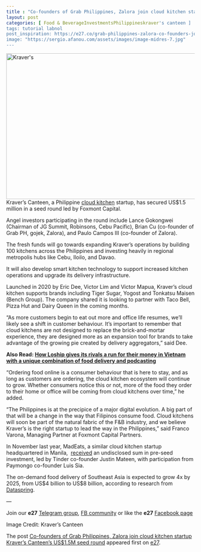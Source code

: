 ```yaml
---
title : "Co-founders of Grab Philippines, Zalora join cloud kitchen startup Kraver’s Canteen’s US$1.5M seed round"
layout: post
categories: [ Food & BeverageInvestmentsPhilippineskraver's canteen ]
tags: tutorial labnol
post_inspiration: https://e27.co/grab-philippines-zalora-co-founders-join-kravers-canteens-us1-5m-seed-round-to-grow-its-cloud-kitchen-biz-20210415/
image: "https://sergio.afanou.com/assets/images/image-midres-7.jpg"
---
```


<p><img loading="lazy" class="aligncenter size-full wp-image-414414" src="https://e27.co/wp-content/uploads/2021/04/newsbytes.jpg" alt="Kraver's" width="659" height="390" /><br />
Kraver&#8217;s Canteen, a Philippine <a rel="follow" href="https://www.thefoodcorridor.com/2019/12/05/everything-you-need-to-know-about-cloud-kitchens-aka-ghost-kitchens-in-2020/">cloud kitchen</a> startup, has secured US$1.5 million in a seed round led by Foxmont Capital.</p>
<p>Angel investors participating in the round include Lance Gokongwei (Chairman of JG Summit, Robinsons, Cebu Pacific), Brian Cu (co-founder of Grab PH, gojek, Zalora), and Paulo Campos III (co-founder of Zalora).</p>
<p>The fresh funds will go towards expanding Kraver&#8217;s operations by building 100 kitchens across the Philippines and investing heavily in regional metropolis hubs like Cebu, Iloilo, and Davao.</p>
<p>It will also develop smart kitchen technology to support increased kitchen operations and upgrade its delivery infrastructure.</p>
<p>Launched in 2020 by Eric Dee, Victor Lim and Victor Mapua, Kraver&#8217;s cloud kitchen supports brands including Tiger Sugar, Yogost and Tonkatsu Maisen (Bench Group). The company shared it is looking to partner with Taco Bell, Pizza Hut and Dairy Queen in the coming months.</p>
<p>“As more customers begin to eat out more and office life resumes, we’ll likely see a shift in customer behaviour. It’s important to remember that cloud kitchens are not designed to replace the brick-and-mortar experience, they are designed more as an expansion tool for brands to take advantage of the growing pie created by delivery aggregators,” said Dee.</p>
<p><strong>Also Read: <a rel="follow" href="https://e27.co/how-loship-gives-grab-a-run-for-its-money-in-vietnam-with-a-unique-combination-of-food-delivery-and-podcasting-20210216/">How Loship gives its rivals a run for their money in Vietnam with a unique combination of food delivery and podcasting</a></strong></p>
<p>“Ordering food online is a consumer behaviour that is here to stay, and as long as customers are ordering, the cloud kitchen ecosystem will continue to grow. Whether consumers notice this or not, more of the food they order to their home or office will be coming from cloud kitchens over time,” he added.</p>
<p>“The Philippines is at the precipice of a major digital evolution. A big part of that will be a change in the way that Filipinos consume food. Cloud kitchens will soon be part of the natural fabric of the F&amp;B industry, and we believe Kraver’s is the right startup to lead the way in the Philippines,” said Franco Varona, Managing Partner at Foxmont Capital Partners.</p>
<p>In November last year, MadEats, a similar cloud kitchen startup headquartered in Manila,  <a rel="follow" href="https://e27.co/exclusive-all-female-led-madeats-ropes-in-tinder-co-founder-as-investor-to-scale-its-internet-food-brand-in-philippines-20201126/">received</a> an undisclosed sum in pre-seed investment, led by Tinder co-founder Justin Mateen, with participation from Paymongo co-founder Luis Sia.</p>
<p>The on-demand food delivery of Southeast Asia is expected to grow 4x by 2025, from US$4 billion to US$8 billion, according to research from <a rel="follow" href="https://www.d8aspring.com/eye-on-asia/southeast-asias-growing-appetite-for-food-delivery">Dataspring</a>.</p>
<p>—</p>
<p data-pm-slice="1 1 []">Join our <strong>e27</strong> <a class="ProsemirrorEditor-link" rel="follow" href="https://t.me/joinchat/HmTbfBcGCZeykhM8NOlQ-g" rel="follow" >Telegram group</a>, <a class="ProsemirrorEditor-link" rel="follow" href="https://www.facebook.com/groups/e27co/permalink/886904662065955/" rel="follow" >FB community</a> or like the <strong>e27</strong> <a class="ProsemirrorEditor-link" rel="follow" href="https://www.facebook.com/e27/?ref=your_pages" rel="follow" >Facebook page</a></p>
<p data-pm-slice="1 1 []">Image Credit: Kraver&#8217;s Canteen</p>
<p>The post <a rel="nofollow" href="https://e27.co/grab-philippines-zalora-co-founders-join-kravers-canteens-us1-5m-seed-round-to-grow-its-cloud-kitchen-biz-20210415/">Co-founders of Grab Philippines, Zalora join cloud kitchen startup Kraver&#8217;s Canteen&#8217;s US$1.5M seed round</a> appeared first on <a rel="nofollow" href="https://e27.co">e27</a>.</p>
